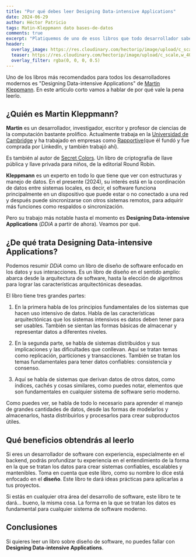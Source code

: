 ```yaml
---
title: "Por qué debes leer Designing Data-intensive Applications"
date: 2024-06-29
author: Héctor Patricio
tags: Matin-Kleppmann dato bases-de-datos
comments: true
excerpt: "Platiquemos de uno de esos libros que todo desarrollador sabe que debe leer, que puede ayudarte a entender las aplicaciones modernas."
header:
  overlay_image: https://res.cloudinary.com/hectorip/image/upload/c_scale,w_1400/v1723787325/julien-tromeur-EOSHmMbjT8g-unsplash_t1d4qt.jpg
  teaser: https://res.cloudinary.com/hectorip/image/upload/c_scale,w_400/v1723787325/julien-tromeur-EOSHmMbjT8g-unsplash_t1d4qt.jpg
  overlay_filter: rgba(0, 0, 0, 0.5)
---
```


Uno de los libros más recomendados para todos los desarrolladores modernos
es "Designing Data-intensive Applications" de [Martin Kleppmann](https://martin.kleppmann.com/).
En este artículo corto vamos a hablar de por qué vale la pena leerlo.

## ¿Quién es Martin Kleppmann?

**Martin** es un desarrollador, investigador, escritor y profesor de ciencias
de la computación bastante prolífico. Actualmente trabaja en la [Universidad
de Cambridge](https://www.cst.cam.ac.uk/) y ha trabajado en empresas como
[Rapportive](https://www.crunchbase.com/organization/rapportive)(que él fundó
y fue comprada por LinkedIn, y también trabajó ahí).

Es también al autor de [Secret Colors](https://roundrobin.pub/). Un libro de
criptografía de llave pública y llave privada para niños, de la editorial
Round Robin.

**Kleppmann** es un experto en todo lo que tiene que ver con estructuras
y manejo de datos. En el presente (2024), su interés está en la
coordinación de datos entre sistemas locales, es decir, el software
funciona principalmente en un dispositivo que puede estar o no
conectado a una red y después puede sincronizarse con otros sistemas
remotos, para adquirir más funciones como respaldos o sincronización.

Pero su trabajo más notable hasta el momento es **Designing Data-intensive
Applications** (_DDiA_ a partir de ahora). Veamos por qué.

## ¿De qué trata Designing Data-intensive Applications?

Podemos resumir _DDiA_ como un libro de diseño de software enfocado en los
datos y sus interacciones. Es un libro de diseño en el sentido amplio:
abarca desde la arquitectura de software, hasta la elección de algoritmos
para lograr las características arquitectónicas deseadas.

El libro tiene tres grandes partes:

1. En la primera habla de los principios fundamentales de los sistemas que hacen
uso intensivo de datos. Habla de las características arquitectónicas
que los sistemas intensivos es datos deben tener para ser usables. También
se sientan las formas básicas de almacenar y representar datos a diferentes
niveles.

2. En la segunda parte, se habla de sistemas distribuidos y sus implicaciones
y las dificultades que conllevan. Aquí se tratan temas como replicación,
particiones y transacciones. También se tratan los temas fundamentales para
tener datos confiables: consistencia y consenso.

3. Aquí se habla de sistemas que derivan datos de otros datos, como índices,
cachés y cosas similares, como puedes notar, elementos que son fundamentales
en cualquier sistema de software serio moderno.

Como puedes ver, se habla de todo lo necesario para aprender el manejo
de grandes cantidades de datos, desde las formas de modelarlos y almacenarlos,
hasta distribuirlos y procesarlos para crear subproductos útiles.

## Qué beneficios obtendrás al leerlo

Si eres un desarrollador de software con experiencia, especialmente en el
backend, podrás profundizar tu experiencia en el entendimiento de la forma
en la que se tratan los datos para crear sistemas confiables, escalables y
mantenibles. Toma en cuenta que este libro, como su nombre lo dice
está enfocado en el **diseño**. Este libro te dará ideas prácticas para
aplicarlas a tus proyectos.

Si estás en cualquier otra área del desarrollo de software, este libro te
te dará... bueno, la misma cosa. La forma en la que se tratan los datos
es fundamental para cualquier sistema de software moderno.

## Conclusiones

Si quieres leer un libro sobre diseño de software, no puedes fallar con
**Designing Data-intensive Applications**.
